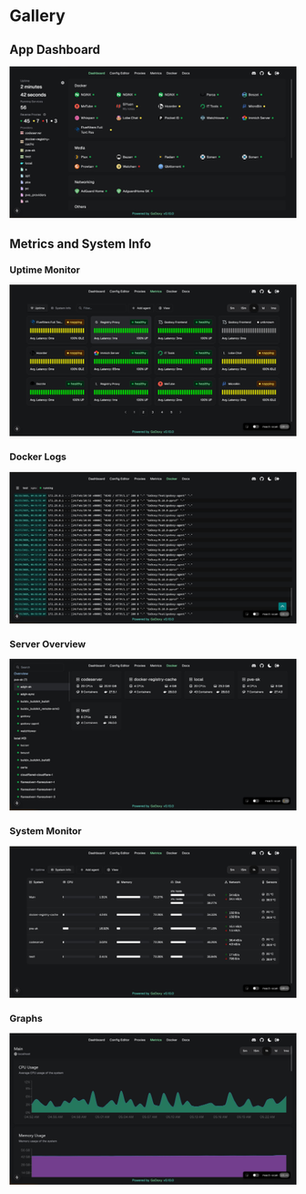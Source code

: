 # Gallery

## App Dashboard

![App Dashboard](images/gallery/dashboard.jpg)

## Metrics and System Info

<!-- <div align="center">
  <table>
    <tr>
      <td align="center"><img src="https://github.com/yusing/godoxy/blob/main/screenshots/uptime.png?raw=true" alt="Uptime Monitor" width="250"/></td>
      <td align="center"><img src="https://github.com/yusing/godoxy/blob/main/screenshots/docker-logs.jpg?raw=true" alt="Docker Logs" width="250"/></td>
      <td align="center"><img src="https://github.com/yusing/godoxy/blob/main/screenshots/docker.jpg?raw=true" alt="Server Overview" width="250"/></td>
    </tr>
    <tr>
      <td align="center"><b>Uptime Monitor</b></td>
      <td align="center"><b>Docker Logs</b></td>
      <td align="center"><b>Server Overview</b></td>
    </tr>
    <tr>
      <td align="center"><img src="https://github.com/yusing/godoxy/blob/main/screenshots/system-monitor.jpg?raw=true" alt="System Monitor" width="250"/></td>
      <td align="center"><img src="https://github.com/yusing/godoxy/blob/main/screenshots/system-info-graphs.jpg?raw=true" alt="Graphs" width="250"/></td>
    </tr>
    <tr>
      <td align="center"><b>System Monitor</b></td>
      <td align="center"><b>Graphs</b></td>
    </tr>
  </table>
</div> -->

### Uptime Monitor

![Uptime Monitor](images/gallery/uptime.png)

### Docker Logs

![Docker Logs](images/gallery/docker-logs.jpg)

### Server Overview

![Server Overview](images/gallery/server-overview.jpg)

### System Monitor

![System Monitor](images/gallery/system-monitor.jpg)

### Graphs

![Graphs](images/gallery/system-info-graphs.jpg)
